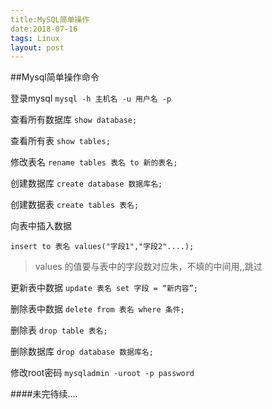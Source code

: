 ```yaml
---
title:MySQL简单操作
date:2018-07-16
tags: Linux
layout: post
---
```


##Mysql简单操作命令

登录mysql
`mysql -h 主机名 -u 用户名 -p`

查看所有数据库
`show database;`

查看所有表
`show tables;`

修改表名
`rename tables 表名 to 新的表名;`

创建数据库
`create database 数据库名;`

创建数据表
`create tables 表名;`

向表中插入数据

`insert to 表名 values("字段1","字段2"....);`
>values 的值要与表中的字段数对应朱，不填的中间用,,跳过

更新表中数据
`update 表名 set 字段 = “新内容”;`

删除表中数据
`delete from 表名 where 条件;`

删除表
`drop table 表名;`

删除数据库
`drop database 数据库名;`

修改root密码
`mysqladmin -uroot -p password`


####未完待续....





